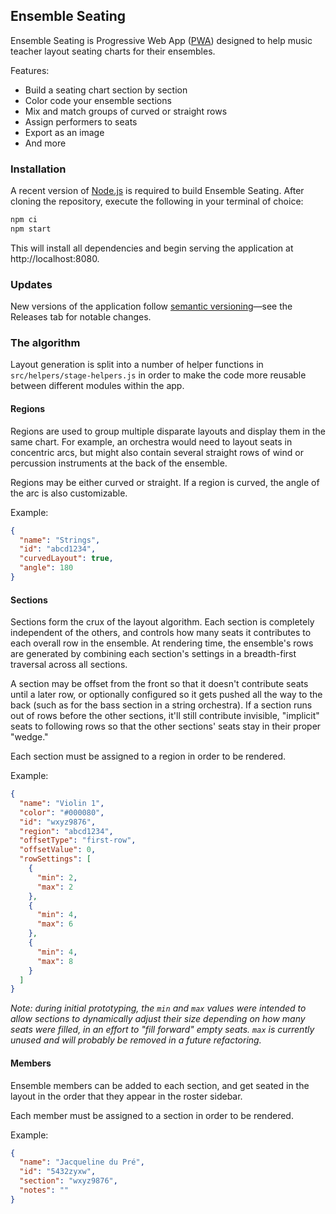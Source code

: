 ## Ensemble Seating
Ensemble Seating is Progressive Web App ([PWA](https://developer.mozilla.org/en-US/docs/Web/Progressive_web_apps)) designed to help music teacher layout seating charts for their ensembles.

Features:

 - Build a seating chart section by section
 - Color code your ensemble sections
 - Mix and match groups of curved or straight rows
 - Assign performers to seats
 - Export as an image
 - And more

### Installation
A recent version of [Node.js](https://nodejs.org/) is required to build Ensemble Seating. After cloning the repository, execute the following in your terminal of choice:

```bash
npm ci
npm start
```

This will install all dependencies and begin serving the application at http://localhost:8080.

### Updates
New versions of the application follow [semantic versioning](https://semver.org/)&mdash;see the Releases tab for notable changes.

### The algorithm
Layout generation is split into a number of helper functions in `src/helpers/stage-helpers.js` in order to make the code more reusable between different modules within the app.

#### Regions
Regions are used to group multiple disparate layouts and display them in the same chart. For example, an orchestra would need to layout seats in concentric arcs, but might also contain several straight rows of wind or percussion instruments at the back of the ensemble.

Regions may be either curved or straight. If a region is curved, the angle of the arc is also customizable.

Example:
```json
{
  "name": "Strings",
  "id": "abcd1234",
  "curvedLayout": true,
  "angle": 180
}
```

#### Sections
Sections form the crux of the layout algorithm. Each section is completely independent of the others, and controls how many seats it contributes to each overall row in the ensemble. At rendering time, the ensemble's rows are generated by combining each section's settings in a breadth-first traversal across all sections.

A section may be offset from the front so that it doesn't contribute seats until a later row, or optionally configured so it gets pushed all the way to the back (such as for the bass section in a string orchestra). If a section runs out of rows before the other sections, it'll still contribute invisible, "implicit" seats to following rows so that the other sections' seats stay in their proper "wedge."

Each section must be assigned to a region in order to be rendered.

Example:
```json
{
  "name": "Violin 1",
  "color": "#000080",
  "id": "wxyz9876",
  "region": "abcd1234",
  "offsetType": "first-row",
  "offsetValue": 0,
  "rowSettings": [
    {
      "min": 2,
      "max": 2
    },
    {
      "min": 4,
      "max": 6
    },
    {
      "min": 4,
      "max": 8
    }
  ]
}
```
*Note: during initial prototyping, the `min` and `max` values were intended to allow sections to dynamically adjust their size depending on how many seats were filled, in an effort to "fill forward" empty seats. `max` is currently unused and will probably be removed in a future refactoring.*

#### Members
Ensemble members can be added to each section, and get seated in the layout in the order that they appear in the roster sidebar.

Each member must be assigned to a section in order to be rendered.

Example:
```json
{
  "name": "Jacqueline du Pré",
  "id": "5432zyxw",
  "section": "wxyz9876",
  "notes": ""
}
```
